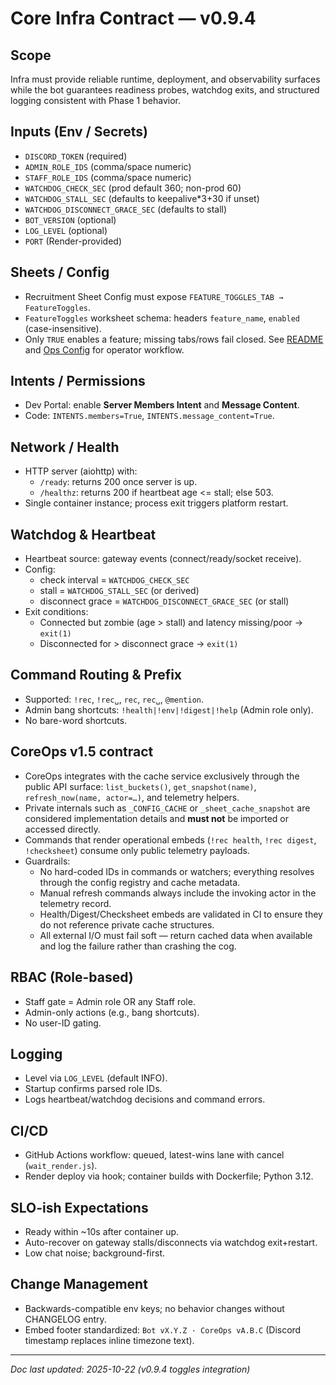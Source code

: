 # Core Infra Contract — v0.9.4

## Scope
Infra must provide reliable runtime, deployment, and observability surfaces while the bot guarantees readiness probes, watchdog
exits, and structured logging consistent with Phase 1 behavior.

## Inputs (Env / Secrets)
- `DISCORD_TOKEN` (required)
- `ADMIN_ROLE_IDS` (comma/space numeric)
- `STAFF_ROLE_IDS` (comma/space numeric)
- `WATCHDOG_CHECK_SEC` (prod default 360; non-prod 60)
- `WATCHDOG_STALL_SEC` (defaults to keepalive*3+30 if unset)
- `WATCHDOG_DISCONNECT_GRACE_SEC` (defaults to stall)
- `BOT_VERSION` (optional)
- `LOG_LEVEL` (optional)
- `PORT` (Render-provided)

## Sheets / Config
- Recruitment Sheet Config must expose `FEATURE_TOGGLES_TAB → FeatureToggles`.
- `FeatureToggles` worksheet schema: headers `feature_name`, `enabled` (case-insensitive).
- Only `TRUE` enables a feature; missing tabs/rows fail closed. See [README](../../README.md#feature-toggles)
  and [Ops Config](../ops/Config.md#feature-toggles-worksheet) for operator workflow.

## Intents / Permissions
- Dev Portal: enable **Server Members Intent** and **Message Content**.
- Code: `INTENTS.members=True`, `INTENTS.message_content=True`.

## Network / Health
- HTTP server (aiohttp) with:
  - `/ready`: returns 200 once server is up.
  - `/healthz`: returns 200 if heartbeat age <= stall; else 503.
- Single container instance; process exit triggers platform restart.

## Watchdog & Heartbeat
- Heartbeat source: gateway events (connect/ready/socket receive).
- Config:
  - check interval = `WATCHDOG_CHECK_SEC`
  - stall = `WATCHDOG_STALL_SEC` (or derived)
  - disconnect grace = `WATCHDOG_DISCONNECT_GRACE_SEC` (or stall)
- Exit conditions:
  - Connected but zombie (age > stall) and latency missing/poor → `exit(1)`
  - Disconnected for > disconnect grace → `exit(1)`

## Command Routing & Prefix
- Supported: `!rec`, `!rec␣`, `rec`, `rec␣`, `@mention`.
- Admin bang shortcuts: `!health|!env|!digest|!help` (Admin role only).
- No bare-word shortcuts.

## CoreOps v1.5 contract
- CoreOps integrates with the cache service exclusively through the public API surface:
  `list_buckets()`, `get_snapshot(name)`, `refresh_now(name, actor=…)`, and telemetry helpers.
- Private internals such as `_CONFIG_CACHE` or `_sheet_cache_snapshot` are considered
  implementation details and **must not** be imported or accessed directly.
- Commands that render operational embeds (`!rec health`, `!rec digest`, `!checksheet`)
  consume only public telemetry payloads.
- Guardrails:
  - No hard-coded IDs in commands or watchers; everything resolves through the config
    registry and cache metadata.
  - Manual refresh commands always include the invoking actor in the telemetry record.
  - Health/Digest/Checksheet embeds are validated in CI to ensure they do not reference
    private cache structures.
  - All external I/O must fail soft — return cached data when available and log the
    failure rather than crashing the cog.

## RBAC (Role-based)
- Staff gate = Admin role OR any Staff role.
- Admin-only actions (e.g., bang shortcuts).
- No user-ID gating.

## Logging
- Level via `LOG_LEVEL` (default INFO).
- Startup confirms parsed role IDs.
- Logs heartbeat/watchdog decisions and command errors.

## CI/CD
- GitHub Actions workflow: queued, latest-wins lane with cancel (`wait_render.js`).
- Render deploy via hook; container builds with Dockerfile; Python 3.12.

## SLO-ish Expectations
- Ready within ~10s after container up.
- Auto-recover on gateway stalls/disconnects via watchdog exit+restart.
- Low chat noise; background-first.

## Change Management
- Backwards-compatible env keys; no behavior changes without CHANGELOG entry.
- Embed footer standardized: `Bot vX.Y.Z · CoreOps vA.B.C` (Discord timestamp replaces
  inline timezone text).

---

_Doc last updated: 2025-10-22 (v0.9.4 toggles integration)_
